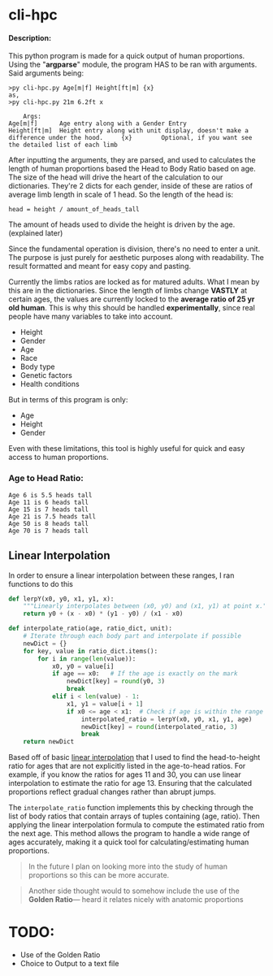 # cli-hpc
#### Description: 

  This python program is made for a quick output of human proportions. Using the "**argparse**" module, the program HAS to be ran with arguments. Said arguments being:

```
>py cli-hpc.py Age[m|f] Height[ft|m] {x}
as,
>py cli-hpc.py 21m 6.2ft x

	Args:
Age[m|f]      Age entry along with a Gender Entry
Height[ft|m]  Height entry along with unit display, doesn't make a difference under the hood.     {x}        Optional, if you want see the detailed list of each limb
```


After inputting the arguments, they are parsed, and used to calculates the length of human proportions based the Head to Body Ratio based on age. The size of the head will drive the heart of the calculation to our dictionaries. They're 2 dicts for each gender, inside of these are ratios of average limb length in scale of 1 head. So the length of the head is:

`head = height / amount_of_heads_tall `

The amount of heads used to divide the height is driven by the age. (explained later)

Since the fundamental operation is division, there's no need to enter a unit. The purpose is just purely for aesthetic purposes along with readability. The result formatted and meant for easy copy and pasting.

Currently the limbs ratios are locked as for matured adults. What I mean by this are in the dictionaries. Since the length of limbs change **VASTLY** at certain ages, the values are currently locked to the **average ratio of 25 yr old human**. This is why this should be handled **experimentally**, since real people have many variables to take into account.

- Height
- Gender
- Age
- Race
- Body type
- Genetic factors
- Health conditions

But in terms of this program is only:

- Age
- Height
- Gender


Even with these limitations, this tool is highly useful for quick and easy access to human proportions.


### Age to Head Ratio:
	Age 6 is 5.5 heads tall
	Age 11 is 6 heads tall
	Age 15 is 7 heads tall
	Age 21 is 7.5 heads tall
	Age 50 is 8 heads tall
	Age 70 is 7 heads tall

## Linear Interpolation
In order to ensure a linear interpolation between these ranges, I ran functions to do this

```python
def lerpY(x0, y0, x1, y1, x):
    """Linearly interpolates between (x0, y0) and (x1, y1) at point x."""
    return y0 + (x - x0) * (y1 - y0) / (x1 - x0)

def interpolate_ratio(age, ratio_dict, unit):
    # Iterate through each body part and interpolate if possible
    newDict = {}
    for key, value in ratio_dict.items():
        for i in range(len(value)):
            x0, y0 = value[i]
            if age == x0:   # If the age is exactly on the mark
                newDict[key] = round(y0, 3)
                break
            elif i < len(value) - 1:
                x1, y1 = value[i + 1]
                if x0 <= age < x1:  # Check if age is within the range (x0, x1)
                    interpolated_ratio = lerpY(x0, y0, x1, y1, age)
                    newDict[key] = round(interpolated_ratio, 3)
                    break
    return newDict
```

Based off of basic [linear interpolation](https://en.wikipedia.org/wiki/Linear_interpolation) that I used to find the head-to-height ratio for ages that are not explicitly listed in the age-to-head ratios. For example, if you know the ratios for ages 11 and 30, you can use linear interpolation to estimate the ratio for age 13. Ensuring that the calculated proportions reflect gradual changes rather than abrupt jumps.

The `interpolate_ratio` function implements this by checking through the list of body ratios that contain arrays of tuples containing (age, ratio). Then applying the linear interpolation formula to compute the estimated ratio from the next age. This method allows the program to handle a wide range of ages accurately, making it a quick tool for calculating/estimating human proportions.

> In the future I plan on looking more into the study of human proportions so this can be more accurate. 

> Another side thought would to somehow include the use of the **Golden Ratio**— heard it relates nicely with anatomic proportions

# TODO:

- Use of the Golden Ratio
- Choice to Output to a text file
